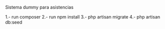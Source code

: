 Sistema dummy para asistencias

1.- run composer
2.- run npm install
3.- php artisan migrate
4.- php artisan db:seed

